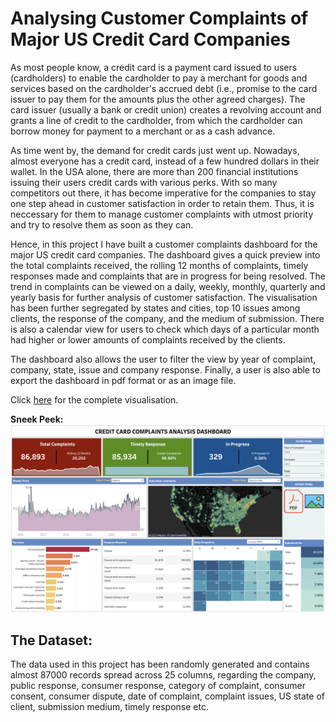 # Analysing Customer Complaints of Major US Credit Card Companies

As most people know, a credit card is a payment card issued to users (cardholders) to enable the cardholder to pay a 
merchant for goods and services based on the cardholder's accrued debt (i.e., promise to the card issuer to pay them for 
the amounts plus the other agreed charges). The card issuer (usually a bank or credit union) creates a revolving account 
and grants a line of credit to the cardholder, from which the cardholder can borrow money for payment to a merchant or as a cash advance.

As time went by, the demand for credit cards just went up. Nowadays, almost everyone has a credit card, instead of a few hundred dollars in their 
wallet. In the USA alone, there are more than 200 financial institutions issuing their users credit cards with various perks. With so many competitors 
out there, it has become imperative for the companies to stay one step ahead in customer satisfaction in order to retain them. Thus, it is neccessary
 for them to manage customer complaints with utmost priority and try to resolve them as soon as they can.
 
 Hence, in this project I have built a customer complaints dashboard for the major US credit card companies. The dashboard gives a quick preview into the 
 total complaints received, the rolling 12 months of complaints, timely responses made and complaints that are in progress for being resolved.
 The trend in complaints can be viewed on a daily, weekly, monthly, quarterly and yearly basis for further analysis of customer satisfaction. The visualisation 
 has been further segregated by states and cities, top 10 issues among clients, the response of the company, and the medium of submission. There is also a calendar 
 view for users to check which days of a particular month had higher or lower amounts of complaints received by the clients.
 
 The dashboard also allows the user to filter the view by year of complaint, company, state, issue and company response. Finally, a user is also able to export the 
 dashboard in pdf format or as an image file. 
 
 Click <a href="https://public.tableau.com/app/profile/rafsan.al.mamun/viz/CustomerComplaintsAnalysisofMajorUSCreditCardCompanies/Dashboard1">here</a> for the complete visualisation.
 
**Sneek Peek:**
<img src="Dashboard Preview.png">

## The Dataset:

The data used in this project has been randomly generated and contains almost 87000 records spread across 25 columns, regarding the company, public response, consumer response, 
category of complaint, consumer consent, consumer dispute, date of complaint, complaint issues, US state of client, submission medium, timely response etc.


